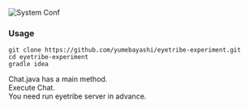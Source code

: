 ![System Conf](https://github.com/yumebayashi/eyetribe-experiment/wiki/images/system.png)

### Usage

```
git clone https://github.com/yumebayashi/eyetribe-experiment.git
cd eyetribe-experiment
gradle idea
```

Chat.java has a main method.  
Execute Chat.  
You need run eyetribe server in advance.
